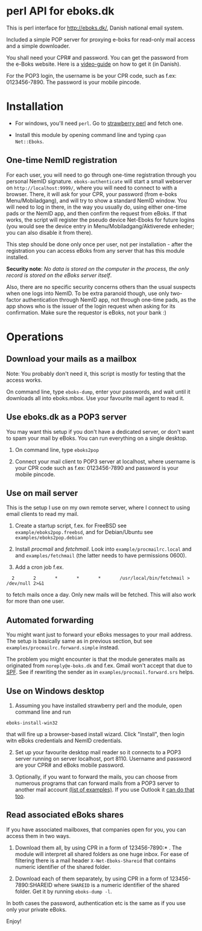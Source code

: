 perl API for eboks.dk
=====================

This is perl interface for http://eboks.dk/, Danish national email system. 

Included a simple POP server for proxying e-boks for read-only mail access
and a simple downloader.

You shall need your CPR# and password.
You can get the password from the e-Boks website. 
Here is a
[video-guide](http://www.e-boks.dk/help.aspx?pageid=db5a89a1-8530-418a-90e9-ff7f0713784a)
on how to get it (in Danish).

For the POP3 login, the username is be your CPR code, such as f.ex: 0123456-7890.
The password is your mobile pincode.

Installation
============

* For windows, you'll need `perl`. Go to [strawberry perl](http://strawberryperl.com/) and fetch one.

* Install this module by opening command line and typing `cpan Net::Eboks`.

One-time NemID registration
---------------------------

For each user, you will need to go through one-time registration through you
personal NemID signature. `eboks-authenticate` will start a small webserver on
`http://localhost:9999/`, where you will need to connect to with a browser.
There, it will ask for your CPR, your password (from e-boks Menu/Mobiladgang),
and will try to show a standard NemID window. You will need to log in there, in
the way you usually do, using either one-time pads or the NemID app, and then
confirm the request from eBoks. If that works, the script will register the
pseudo device Net-Eboks for future logins (you would see the device entry in
Menu/Mobiladgang/Aktiverede enheder; you can also disable it from there).

This step should be done only once per user, not per installation - after the
registration you can access eBoks from any server that has this module installed.

**Security note**: *No data is stored on the computer in the process, the only record is stored
on the eBoks server itself*.

Also, there are no specific security concerns others than the usual suspects
when one logs into NemID. To be extra paranoid though, use only two-factor
authentication through NemID app, not through one-time pads, as the app shows
who is the issuer of the login request when asking for its confirmation.  Make
sure the requestor is eBoks, not your bank :)

Operations
==========

Download your mails as a mailbox
--------------------------------

Note: You probably don't need it, this script is mostly for testing that the access works.

On command line, type `eboks-dump`, enter your passwords, and wait until it downloads
all into eboks.mbox. Use your favourite mail agent to read it.

Use eboks.dk as a POP3 server
-----------------------------

You may want this setup if you don't have a dedicated server, or don't want
to spam your mail by eBoks. You can run everything on a single desktop.

1) On command line, type `eboks2pop`

2) Connect your mail client to POP3 server at localhost, where username is
your CPR code such as f.ex: 0123456-7890 and password is your mobile pincode.

Use on mail server
------------------

This is the setup I use on my own remote server, where I connect to using
email clients to read my mail.

1) Create a startup script, f.ex. for FreeBSD see `example/eboks2pop.freebsd`,
and for Debian/Ubuntu see `examples/eboks2pop.debian`

2) Install *procmail* and *fetchmail*. Look into `example/procmailrc.local` and
and `examples/fetchmail` (the latter needs to have permissions 0600). 

3) Add a cron job f.ex.

`  2       2       *       *       *       /usr/local/bin/fetchmail > /dev/null 2>&1`

to fetch mails once a day. Only new mails will be fetched. This will also work for 
more than one user.

Automated forwarding
--------------------

You might want just to forward your eBoks messages to your mail address.  The
setup is basically same as in previous section, but see
`examples/procmailrc.forward.simple` instead.

The problem you might encounter is that the module generates mails as
originated from `noreply@e-boks.dk` and f.ex. Gmail won't accept that due to
[SPF](https://en.wikipedia.org/wiki/Sender_Policy_Framework). See if rewriting
the sender as in `examples/procmail.forward.srs` helps.

Use on Windows desktop
----------------------

1) Assuming you have installed strawberry perl and the module, open command line and run

  `eboks-install-win32`

that will fire up a browser-based install wizard. Click "Install", then login witn eBoks
credentials and NemID credentials.

2) Set up your favourite desktop mail reader so it connects to a POP3 server
running on server localhost, port 8110. Username and password are your CPR# and
eBoks mobile password.

3) Optionally, if you want to forward the mails, you can choose from numerous
programs that can forward mails from a POP3 server to another mail account
[(list of
examples)](https://blogs.technet.microsoft.com/brucecowper/2005/03/18/pop-connectors-pullers-for-exchange/).
If you use Outlook it [can do that
too](https://www.laptopmag.com/articles/how-to-set-up-auto-forwarding-in-outlook-2013).

Read associated eBoks shares
----------------------------

If you have associated mailboxes, that companies open for you, you can access them in two ways.

1) Download them all, by using CPR in a form of 123456-7890:\* . The module
will interpret all shared folders as one huge inbox. For ease of filtering
there is a mail header `X-Net-Eboks-Shareid` that contains numeric identifier
of the shared folder.

2) Download each of them separately, by using CPR in a form of
123456-7890:SHAREID where `SHAREID` is a numeric identifier of the shared
folder. Get it by running `eboks-dump -l`.

In both cases the password, authentication etc is the same as if you use only your private eBoks.

Enjoy!
